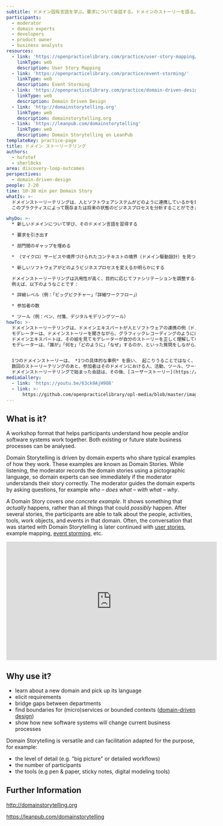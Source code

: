 ```yaml
---
subtitle: ドメイン固有言語を学ぶ。要求について会話する。ドメインのストーリーを語る。
participants:
  - moderator
  - domain experts
  - developers
  - product owner
  - business analysts
resources:
  - link: 'https://openpracticelibrary.com/practice/user-story-mapping/'
    linkType: web
    description: User Story Mapping
  - link: 'https://openpracticelibrary.com/practice/event-storming/'
    linkType: web
    description: Event Storming
  - link: 'https://openpracticelibrary.com/practice/domain-driven-design/'
    linkType: web
    description: Domain Driven Design
  - link: 'http://domainstorytelling.org'
    linkType: web
    description: domainstorytelling.org
  - link: 'https://leanpub.com/domainstorytelling'
    linkType: web
    description: Domain Storytelling on LeanPub
templateKey: practice-page
title: ドメイン ストーリーテリング
authors:
  - hofstef
  - sherl0cks
area: discovery-loop-outcomes
perspectives:
  - domain-driven-design
people: 2-20
time: 10-30 min per Domain Story
whatIs: >-
  ドメインストーリーテリングは、人とソフトウェアシステムがどのように連携しているかを理解するためのワークショップです。
  このプラクティスによって既存または将来の状態のビジネスプロセスを分析することができます。

whyDo: >-
  * 新しいドメインについて学び、そのドメイン言語を習得する

  * 要求を引き出す

  * 部門間のギャップを埋める

  * （マイクロ）サービスや境界づけられたコンテキストの境界（ドメイン駆動設計）を見つける

  * 新しいソフトウェアがどのようビジネスプロセスを変えるか明らかにする

  ドメインストーリーテリングは汎用性が高く、目的に応じてファシリテーションを調整することができます。
  例えば、以下のようなことです：

  * 詳細レベル（例：「ビッグピクチャー」「詳細ワークフロー」）

  * 参加者の数

  * ツール（例：ペン、付箋、デジタルモデリングツール）
howTo: >-
  ドメインストーリーテリングは、ドメインエキスパートが人とソフトウェアの連携の例（ドメインストーリー）を共有することで進んでいきます。
  モデレーターは、ドメインストーリーを聞きながら、グラフィックレコーディングのように内容を図式化します。
  ドメインエキスパートは、その絵を見てモデレーターが自分のストーリーを正しく理解しているかどうかをすぐに確認することができます。
  モデレーターは、「誰が」「何を」「どのように」「なぜ」するのか、といった質問をしながら、ドメインエキスパートを導きます。


  1つのドメインストーリーは、 *1つの具体的な事例* を扱い、 起こりうることではなく、実際に起こったことを示すものです。
  数回のストーリーテリングのあと、参加者はそのドメインにおける人、活動、ツール、ワークオブジェクト、イベントなどについて話すことができるようになります。
  ドメインストーリーテリングで始まった会話は、その後、[ユーザーストーリー](https://openpracticelibrary-ja.netlify.app/practice/user-story-mapping/) 、実例マッピング、[イベントストーミング](https://openpracticelibrary-ja.netlify.app/practice/event-storming/) などに引き継がれていきます。
mediaGallery:
  - link: 'https://youtu.be/63ck9AjH9O8'
  - link: >-
      https://github.com/openpracticelibrary/opl-media/blob/master/images/domain%20storytelling.png?raw=true
---
```

## What is it?

A workshop format that helps participants understand how people and/or software systems work together. Both existing or future state business processes can be analysed.

Domain Storytelling is driven by domain experts who share typical examples of how they work. These examples are known as Domain Stories. While listening, the moderator records the domain stories using a pictographic language, so domain experts can see immediately if the moderator understands their story correctly. The moderator guides the domain experts by asking questions, for example *who* – *does what* – *with what* – *why*.

A Domain Story covers *one concrete example*. It shows something that *actually* happens, rather than all things that could *possibly* happen. After several stories, the participants are able to talk about the people, activities, tools, work objects, and events in that domain.  Often, the conversation that was started with Domain Storytelling is later continued with [user stories](https://openpracticelibrary.com/practice/user-story-mapping/), example mapping, [event storming](https://openpracticelibrary.com/practice/event-storming/), etc.

<iframe width="560" height="315" src="https://www.youtube.com/embed/63ck9AjH9O8" frameborder="0" allow="accelerometer; autoplay; encrypted-media; gyroscope; picture-in-picture" allowfullscreen></iframe>

## Why use it?

* learn about a new domain and pick up its language
* elicit requirements
* bridge gaps between departments
* find boundaries for (micro)services or bounded contexts ([domain-driven design](https://openpracticelibrary.com/practice/domain-driven-design/))
* show how new software systems will change current business processes

Domain Storytelling is versatile and can facilitation adapted for the purpose, for example:

* the level of detail (e.g. "big picture" or detailed workflows)
* the number of participants
* the tools (e.g pen & paper, sticky notes, digital modeling tools)

## Further Information

http://domainstorytelling.org

https://leanpub.com/domainstorytelling

